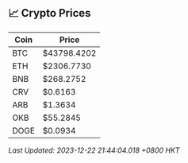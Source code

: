 ## 📈 Crypto Prices

| Coin | Price |
| ---- | ----- |
| BTC | $43798.4202 |
| ETH | $2306.7730 |
| BNB | $268.2752 |
| CRV | $0.6163 |
| ARB | $1.3634 |
| OKB | $55.2845 |
| DOGE | $0.0934 |

_Last Updated: 2023-12-22 21:44:04.018 +0800 HKT_